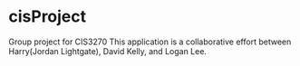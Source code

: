 # cisProject
Group project for CIS3270
This application is a collaborative effort between Harry(Jordan Lightgate), David Kelly, and Logan Lee. 
